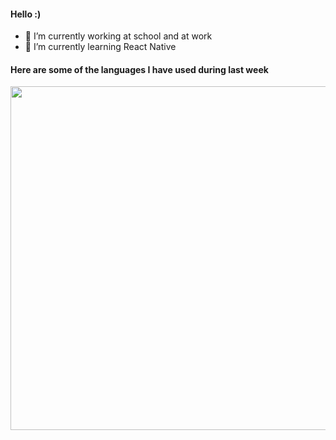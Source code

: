 
#### Hello :)
- 🔭 I’m currently working at school and at work
- 🌱 I’m currently learning React Native

#### Here are some of the languages I have used during last week

<a href="https://wakatime.com"><img src="https://wakatime.com/share/@Anonymax/516f80cd-efba-4018-b4c7-5a480a2c28c8.png" height="550px"/></a>
<!--
**anonymax25/anonymax25** is a ✨ _special_ ✨ repository because its `README.md` (this file) appears on your GitHub profile.

Here are some ideas to get you started:

- 🔭 I’m currently working on ...
- 🌱 I’m currently learning ...
- 👯 I’m looking to collaborate on ...
- 🤔 I’m looking for help with ...
- 💬 Ask me about ...
- 📫 How to reach me: ...
- 😄 Pronouns: ...
- ⚡ Fun fact: ...
-->

